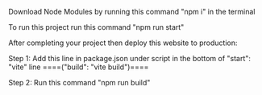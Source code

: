 <!-- ========== Step 1 ============ -->
Download Node Modules by running this command "npm i" in the terminal
<!-- ============================= -->

<!-- ====================== -->
To run this project run this command "npm run start"
<!-- ====================== -->

<!-- ====================== -->
After completing your project then deploy this website to production:

Step 1: Add this line in package.json under script in the bottom of "start": "vite" line  ====("build": "vite build")====

Step 2: Run this command "npm run build"
<!-- ============================ -->